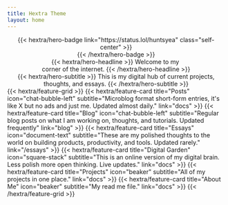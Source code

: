 ```yaml
---
title: Hextra Theme
layout: home
---
```

<div style="margin: auto; text-align: center;">
{{< hextra/hero-badge link="https://status.lol/huntsyea" class="self-center" >}}
  <div class="hx-w-2 hx-h-2 hx-rounded-full hx-bg-primary-400"></div>
  <span><script src="https://status.lol/huntsyea.js?no-emoji&link"></script></span>
{{< /hextra/hero-badge >}}
</div>

<div class="hx-mt-6"></div>

<div class="hx-mt-6 hx-mb-6" style="margin: auto; text-align: center;" >
{{< hextra/hero-headline >}}
  Welcome to my&nbsp;<br class="sm:hx-block hx-hidden" />corner of the internet.
{{< /hextra/hero-headline >}}
</div>

<div class="hx-mb-12" style="margin: auto; text-align: center;">
{{< hextra/hero-subtitle >}}
 This is my digital hub of current projects, thoughts, and essays.
{{< /hextra/hero-subtitle >}}
</div>
<div class="hx-mt-6"></div>

<div class="hx-mt-6"></div>
{{< hextra/feature-grid >}}
{{< hextra/feature-card
    title="Posts"
    icon="chat-bubble-left"
    subtitle="Microblog format short-form entries, it's like X but no ads and just me. Updated almost daily."
    link="docs"
  >}}
  {{< hextra/feature-card
    title="Blog"
    icon="chat-bubble-left"
    subtitle="Regular blog posts on what I am working on, thoughts, and tutorials. Updated frequently"
    link="blog"
  >}}
  {{< hextra/feature-card
    title="Essays"
    icon="document-text"
    subtitle="These are my polished thoughts to the world on building products, productivity, and tools. Updated rarely."
    link="/essays"
  >}}
   {{< hextra/feature-card
    title="Digital Garden"
    icon="square-stack"
    subtitle="This is an online version of my digital brain. Less polish more open thinking. Live updates."
    link="docs"
  >}}
  {{< hextra/feature-card
    title="Projects"
    icon="beaker"
    subtitle="All of my projects in one place."
    link="docs"
  >}}
 {{< hextra/feature-card
    title="About Me"
    icon="beaker"
    subtitle="My read me file."
    link="docs"
  >}}
{{< /hextra/feature-grid >}}